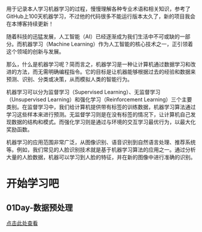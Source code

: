 用于记录本人学习机器学习的过程，慢慢理解各种专业术语和相关知识，参考了GitHub上100天机器学习，不过他的代码很多不能运行版本太久了，新的项目我会在本博客持续更新！

随着科技的迅猛发展，人工智能（AI）已经逐渐成为我们生活中不可或缺的一部分。而机器学习（Machine Learning）作为人工智能的核心技术之一，正引领着这个领域的创新与发展。

那么，什么是机器学习呢？简而言之，机器学习是一种让计算机通过数据学习和改进的方法，而无需明确编程指令。它的目标是让机器能够根据过去的经验和数据来预测、识别、分类或决策，从而模拟人类的智能行为。

机器学习可以分为监督学习（Supervised Learning）、无监督学习（Unsupervised Learning）和强化学习（Reinforcement Learning）三个主要类别。在监督学习中，我们给计算机提供带有标签的训练数据，机器学习算法通过学习这些样本来进行预测。无监督学习则是在没有标签的情况下，让计算机自己发现数据的结构和模式。而强化学习则是通过与环境的交互学习最优行为，以最大化奖励函数。

机器学习的应用范围非常广泛，从图像识别、语音识别到自然语言处理、推荐系统等。例如，我们常见的人脸识别技术就是基于机器学习算法的应用之一。通过分析大量的人脸数据，机器可以学习到人脸的特征，并在新的图像中进行准确的识别。


# 开始学习吧
## 01Day-数据预处理
[点击此处查看](/docs/Day_01_data_preprocessing.md)
